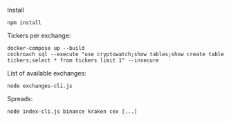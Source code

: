 Install

```
npm install
```

Tickers per exchange:
```
docker-compose up --build
cockroach sql --execute "use cryptowatch;show tables;show create table tickers;select * from tickers limit 1" --insecure
```

List of available exchanges:
```
node exchanges-cli.js
```

Spreads:

```
node index-cli.js binance kraken cex [...]
```

